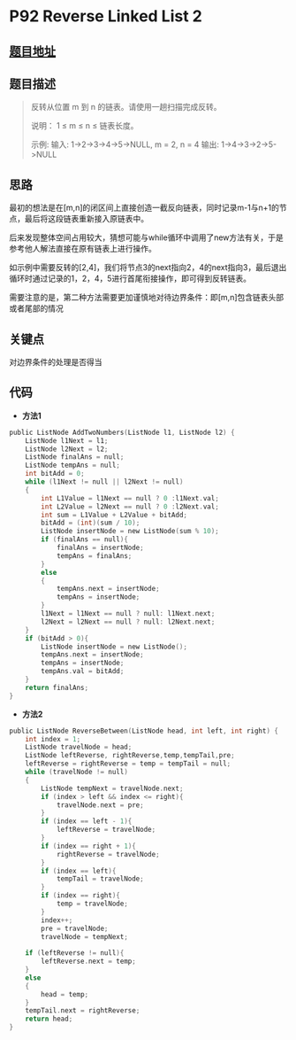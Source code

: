 # P92 Reverse Linked List 2
  
## [题目地址](https://leetcode.com/problems/reverse-linked-list-ii/ )
  
## 题目描述
  
>反转从位置 m 到 n 的链表。请使用一趟扫描完成反转。
>
>说明：
>1 ≤ m ≤ n ≤ 链表长度。
>
>示例:
>输入: 1->2->3->4->5->NULL, m = 2, n = 4
>输出: 1->4->3->2->5->NULL
  
  
## 思路
  
最初的想法是在[m,n]的闭区间上直接创造一截反向链表，同时记录m-1与n+1的节点，最后将这段链表重新接入原链表中。
  
后来发现整体空间占用较大，猜想可能与while循环中调用了new方法有关，于是参考他人解法直接在原有链表上进行操作。
  
如示例中需要反转的[2,4]，我们将节点3的next指向2，4的next指向3，最后退出循环时通过记录的1，2，4，5进行首尾衔接操作，即可得到反转链表。
  
需要注意的是，第二种方法需要更加谨慎地对待边界条件：即[m,n]包含链表头部或者尾部的情况
  
## 关键点
  
对边界条件的处理是否得当
  
## 代码
  
  
* **方法1**
```c
public ListNode AddTwoNumbers(ListNode l1, ListNode l2) {
    ListNode l1Next = l1;
    ListNode l2Next = l2;
    ListNode finalAns = null;
    ListNode tempAns = null;
    int bitAdd = 0;
    while (l1Next != null || l2Next != null)
    {
        int L1Value = l1Next == null ? 0 :l1Next.val;
        int L2Value = l2Next == null ? 0 :l2Next.val;
        int sum = L1Value + L2Value + bitAdd;
        bitAdd = (int)(sum / 10);
        ListNode insertNode = new ListNode(sum % 10);
        if (finalAns == null){
            finalAns = insertNode;
            tempAns = finalAns;
        }
        else
        {
            tempAns.next = insertNode;
            tempAns = insertNode;
        }
        l1Next = l1Next == null ? null: l1Next.next;
        l2Next = l2Next == null ? null: l2Next.next;
    }       
    if (bitAdd > 0){
        ListNode insertNode = new ListNode();
        tempAns.next = insertNode;
        tempAns = insertNode;
        tempAns.val = bitAdd;
    }
    return finalAns;
}
```
  
* **方法2**
```c
public ListNode ReverseBetween(ListNode head, int left, int right) {
    int index = 1;
    ListNode travelNode = head;
    ListNode leftReverse, rightReverse,temp,tempTail,pre;
    leftReverse = rightReverse = temp = tempTail = null;
    while (travelNode != null)
    {
        ListNode tempNext = travelNode.next;
        if (index > left && index <= right){
            travelNode.next = pre;
        }
        if (index == left - 1){
            leftReverse = travelNode;
        }
        if (index == right + 1){
            rightReverse = travelNode;
        }
        if (index == left){
            tempTail = travelNode;
        }
        if (index == right){
            temp = travelNode;
        }
        index++;
        pre = travelNode;
        travelNode = tempNext;
  
    if (leftReverse != null){
        leftReverse.next = temp;
    }
    else
    {
        head = temp;
    }
    tempTail.next = rightReverse;
    return head;
}
```
  
  
  
